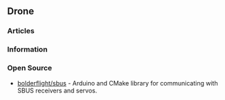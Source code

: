## Drone 


### Articles



### Information



### Open Source
- [bolderflight/sbus](https://github.com/bolderflight/sbus) - Arduino and CMake library for communicating with SBUS receivers and servos.
